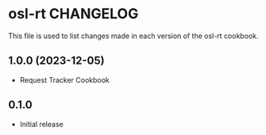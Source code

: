 # osl-rt CHANGELOG

This file is used to list changes made in each version of the osl-rt cookbook.

1.0.0 (2023-12-05)
------------------
- Request Tracker Cookbook

## 0.1.0

- Initial release
